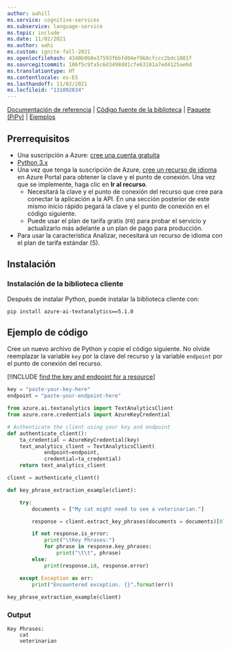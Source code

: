 ```yaml
---
author: aahill
ms.service: cognitive-services
ms.subservice: language-service
ms.topic: include
ms.date: 11/02/2021
ms.author: aahi
ms.custom: ignite-fall-2021
ms.openlocfilehash: 4340b9b0e37593fbbfd04ef968cfccc2bdc1881f
ms.sourcegitcommit: 106f5c9fa5c6d3498dd1cfe63181a7ed4125ae6d
ms.translationtype: HT
ms.contentlocale: es-ES
ms.lasthandoff: 11/02/2021
ms.locfileid: "131092834"
---
```

[Documentación de referencia](/python/api/azure-ai-textanalytics/azure.ai.textanalytics?preserve-view=true&view=azure-python) | [Código fuente de la biblioteca](https://github.com/Azure/azure-sdk-for-python/tree/main/sdk/textanalytics/azure-ai-textanalytics) | [Paquete (PiPy)](https://pypi.org/project/azure-ai-textanalytics/5.1.0/) | [Ejemplos](https://github.com/Azure/azure-sdk-for-python/tree/main/sdk/textanalytics/azure-ai-textanalytics/samples)


## <a name="prerequisites"></a>Prerrequisitos

* Una suscripción a Azure: [cree una cuenta gratuita](https://azure.microsoft.com/free/cognitive-services)
* [Python 3.x](https://www.python.org/)
* Una vez que tenga la suscripción de Azure, <a href="https://ms.portal.azure.com/#create/Microsoft.CognitiveServicesTextAnalytics"  title="Creación de un recurso de idioma"  target="_blank">cree un recurso de idioma</a> en Azure Portal para obtener la clave y el punto de conexión. Una vez que se implemente, haga clic en **Ir al recurso**.
    * Necesitará la clave y el punto de conexión del recurso que cree para conectar la aplicación a la API. En una sección posterior de este mismo inicio rápido pegará la clave y el punto de conexión en el código siguiente.
    * Puede usar el plan de tarifa gratis (`F0`) para probar el servicio y actualizarlo más adelante a un plan de pago para producción.
* Para usar la característica Analizar, necesitará un recurso de idioma con el plan de tarifa estándar (S).

## <a name="setting-up"></a>Instalación

### <a name="install-the-client-library"></a>Instalación de la biblioteca cliente

Después de instalar Python, puede instalar la biblioteca cliente con:

```console
pip install azure-ai-textanalytics==5.1.0
```

## <a name="code-example"></a>Ejemplo de código

Cree un nuevo archivo de Python y copie el código siguiente. No olvide reemplazar la variable `key` por la clave del recurso y la variable `endpoint` por el punto de conexión del recurso. 

[!INCLUDE [find the key and endpoint for a resource](../../../includes/find-azure-resource-info.md)]

```python
key = "paste-your-key-here"
endpoint = "paste-your-endpoint-here"

from azure.ai.textanalytics import TextAnalyticsClient
from azure.core.credentials import AzureKeyCredential

# Authenticate the client using your key and endpoint 
def authenticate_client():
    ta_credential = AzureKeyCredential(key)
    text_analytics_client = TextAnalyticsClient(
            endpoint=endpoint, 
            credential=ta_credential)
    return text_analytics_client

client = authenticate_client()

def key_phrase_extraction_example(client):

    try:
        documents = ["My cat might need to see a veterinarian."]

        response = client.extract_key_phrases(documents = documents)[0]

        if not response.is_error:
            print("\tKey Phrases:")
            for phrase in response.key_phrases:
                print("\t\t", phrase)
        else:
            print(response.id, response.error)

    except Exception as err:
        print("Encountered exception. {}".format(err))
        
key_phrase_extraction_example(client)
```

### <a name="output"></a>Output

```console
Key Phrases:
    cat
    veterinarian
```
